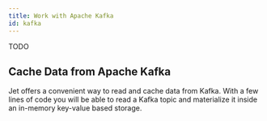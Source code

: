 ```yaml
---
title: Work with Apache Kafka
id: kafka
---
```


TODO

## Cache Data from Apache Kafka

Jet offers a convenient way to read and cache data from Kafka. With a
few lines of code you will be able to read a Kafka topic and materialize
it inside an in-memory key-value based storage.
